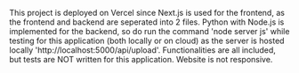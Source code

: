 This project is deployed on Vercel since Next.js is used for the frontend, as the frontend and backend are seperated into 2 files. Python with Node.js is implemented for the backend, so do run the command 'node server js' while testing for this application (both locally or on cloud) as the server is hosted locally 'http://localhost:5000/api/upload'. Functionalities are all included, but tests are NOT written for this application. Website is not responsive.
